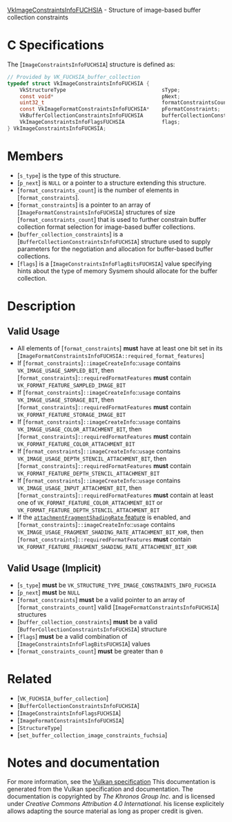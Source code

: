 [VkImageConstraintsInfoFUCHSIA](https://www.khronos.org/registry/vulkan/specs/1.3-extensions/man/html/VkImageConstraintsInfoFUCHSIA.html) - Structure of image-based buffer collection constraints

# C Specifications
The [`ImageConstraintsInfoFUCHSIA`] structure is defined as:
```c
// Provided by VK_FUCHSIA_buffer_collection
typedef struct VkImageConstraintsInfoFUCHSIA {
    VkStructureType                               sType;
    const void*                                   pNext;
    uint32_t                                      formatConstraintsCount;
    const VkImageFormatConstraintsInfoFUCHSIA*    pFormatConstraints;
    VkBufferCollectionConstraintsInfoFUCHSIA      bufferCollectionConstraints;
    VkImageConstraintsInfoFlagsFUCHSIA            flags;
} VkImageConstraintsInfoFUCHSIA;
```

# Members
- [`s_type`] is the type of this structure.
- [`p_next`] is `NULL` or a pointer to a structure extending this structure.
- [`format_constraints_count`] is the number of elements in [`format_constraints`].
- [`format_constraints`] is a pointer to an array of [`ImageFormatConstraintsInfoFUCHSIA`] structures of size [`format_constraints_count`] that is used to further constrain buffer collection format selection for image-based buffer collections.
- [`buffer_collection_constraints`] is a [`BufferCollectionConstraintsInfoFUCHSIA`] structure used to supply parameters for the negotiation and allocation for buffer-based buffer collections.
- [`flags`] is a [`ImageConstraintsInfoFlagBitsFUCHSIA`] value specifying hints about the type of memory Sysmem should allocate for the buffer collection.

# Description
## Valid Usage
-    All elements of [`format_constraints`] **must**  have at least one bit set in its [`ImageFormatConstraintsInfoFUCHSIA::required_format_features`]
-    If [`format_constraints`]`::imageCreateInfo`::`usage` contains `VK_IMAGE_USAGE_SAMPLED_BIT`, then [`format_constraints`]`::requiredFormatFeatures` **must**  contain `VK_FORMAT_FEATURE_SAMPLED_IMAGE_BIT`
-    If [`format_constraints`]`::imageCreateInfo`::`usage` contains `VK_IMAGE_USAGE_STORAGE_BIT`, then [`format_constraints`]`::requiredFormatFeatures` **must**  contain `VK_FORMAT_FEATURE_STORAGE_IMAGE_BIT`
-    If [`format_constraints`]`::imageCreateInfo`::`usage` contains `VK_IMAGE_USAGE_COLOR_ATTACHMENT_BIT`, then [`format_constraints`]`::requiredFormatFeatures` **must**  contain `VK_FORMAT_FEATURE_COLOR_ATTACHMENT_BIT`
-    If [`format_constraints`]`::imageCreateInfo`::`usage` contains `VK_IMAGE_USAGE_DEPTH_STENCIL_ATTACHMENT_BIT`, then [`format_constraints`]`::requiredFormatFeatures` **must**  contain `VK_FORMAT_FEATURE_DEPTH_STENCIL_ATTACHMENT_BIT`
-    If [`format_constraints`]`::imageCreateInfo`::`usage` contains `VK_IMAGE_USAGE_INPUT_ATTACHMENT_BIT`, then [`format_constraints`]`::requiredFormatFeatures` **must**  contain at least one of `VK_FORMAT_FEATURE_COLOR_ATTACHMENT_BIT` or `VK_FORMAT_FEATURE_DEPTH_STENCIL_ATTACHMENT_BIT`
-    If the [`attachmentFragmentShadingRate` feature](https://www.khronos.org/registry/vulkan/specs/1.3-extensions/html/vkspec.html#features-attachmentFragmentShadingRate) is enabled, and [`format_constraints`]`::imageCreateInfo`::`usage` contains `VK_IMAGE_USAGE_FRAGMENT_SHADING_RATE_ATTACHMENT_BIT_KHR`, then [`format_constraints`]`::requiredFormatFeatures` **must**  contain `VK_FORMAT_FEATURE_FRAGMENT_SHADING_RATE_ATTACHMENT_BIT_KHR`

## Valid Usage (Implicit)
-  [`s_type`] **must**  be `VK_STRUCTURE_TYPE_IMAGE_CONSTRAINTS_INFO_FUCHSIA`
-  [`p_next`] **must**  be `NULL`
-  [`format_constraints`] **must**  be a valid pointer to an array of [`format_constraints_count`] valid [`ImageFormatConstraintsInfoFUCHSIA`] structures
-  [`buffer_collection_constraints`] **must**  be a valid [`BufferCollectionConstraintsInfoFUCHSIA`] structure
-  [`flags`] **must**  be a valid combination of [`ImageConstraintsInfoFlagBitsFUCHSIA`] values
-  [`format_constraints_count`] **must**  be greater than `0`

# Related
- [`VK_FUCHSIA_buffer_collection`]
- [`BufferCollectionConstraintsInfoFUCHSIA`]
- [`ImageConstraintsInfoFlagsFUCHSIA`]
- [`ImageFormatConstraintsInfoFUCHSIA`]
- [`StructureType`]
- [`set_buffer_collection_image_constraints_fuchsia`]

# Notes and documentation
For more information, see the [Vulkan specification](https://www.khronos.org/registry/vulkan/specs/1.3-extensions/html/vkspec.html)
This documentation is generated from the Vulkan specification and documentation.
The documentation is copyrighted by *The Khronos Group Inc.* and is licensed under *Creative Commons Attribution 4.0 International*.
his license explicitely allows adapting the source material as long as proper credit is given.
        